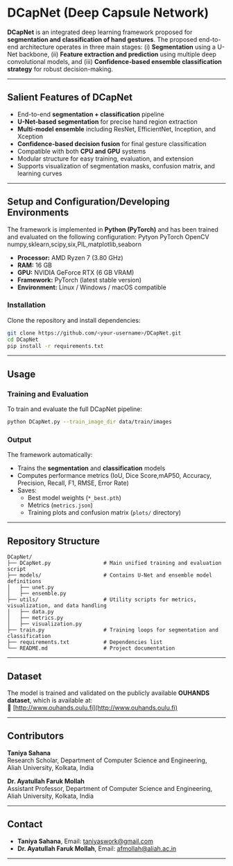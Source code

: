 # DCapNet (Deep Capsule Network)

**DCapNet** is an integrated deep learning framework proposed for **segmentation and classification of hand gestures**. The proposed end-to-end architecture operates in three main stages: (i) **Segmentation** using a U-Net backbone, (ii) **Feature extraction and prediction** using multiple deep convolutional models, and (iii) **Confidence-based ensemble classification strategy** for robust decision-making.

---

##  Salient Features of DCapNet

- End-to-end **segmentation + classification** pipeline  
- **U-Net-based segmentation** for precise hand region extraction  
- **Multi-model ensemble** including ResNet, EfficientNet, Inception, and Xception  
- **Confidence-based decision fusion** for final gesture classification  
- Compatible with both **CPU and GPU** systems  
- Modular structure for easy training, evaluation, and extension  
- Supports visualization of segmentation masks, confusion matrix, and learning curves  

---

##  Setup and Configuration/Developing Environments

The framework is implemented in **Python (PyTorch)** and has been trained and evaluated on the following configuration:
Pytyon
PyTorch
OpenCV
numpy,sklearn,scipy,six,PIL,matplotlib,seaborn

- **Processor:** AMD Ryzen 7 (3.80 GHz)  
- **RAM:** 16 GB  
- **GPU:** NVIDIA GeForce RTX (6 GB VRAM)  
- **Framework:** PyTorch (latest stable version)  
- **Environment:** Linux / Windows / macOS compatible  

### Installation

Clone the repository and install dependencies:
```bash
git clone https://github.com/<your-username>/DCapNet.git
cd DCapNet
pip install -r requirements.txt
```

---

## Usage

### Training and Evaluation

To train and evaluate the full DCapNet pipeline:

```bash
python DCapNet.py --train_image_dir data/train/images                   --train_mask_dir data/train/masks                   --test_image_dir data/test/images                   --test_mask_dir data/test/masks                   --out_dir dcapnet_output
```

### Output

The framework automatically:
- Trains the **segmentation** and **classification** models  
- Computes performance metrics (IoU, Dice Score,mAP50, Accuracy, Precision, Recall, F1, RMSE, Error Rate)  
- Saves:
  - Best model weights (`*_best.pth`)
  - Metrics (`metrics.json`)
  - Training plots and confusion matrix (`plots/` directory)

---

##  Repository Structure

```
DCapNet/
├── DCapNet.py                 # Main unified training and evaluation script
├── models/                    # Contains U-Net and ensemble model definitions
│   ├── unet.py
│   ├── ensemble.py
├── utils/                     # Utility scripts for metrics, visualization, and data handling
│   ├── data.py
│   ├── metrics.py
│   ├── visualization.py
├── train.py                   # Training loops for segmentation and classification
├── requirements.txt           # Dependencies list
└── README.md                  # Project documentation
```

---

## Dataset

The model is trained and validated on the publicly available **OUHANDS dataset**, which is available at:  
🔗 [http://www.ouhands.oulu.fi](http://www.ouhands.oulu.fi)

---

##  Contributors

**Taniya Sahana**  
Research Scholar, Department of Computer Science and Engineering,  
Aliah University, Kolkata, India  

**Dr. Ayatullah Faruk Mollah**  
Assistant Professor, Department of Computer Science and Engineering,  
Aliah University, Kolkata, India 

---

##  Contact
- **Taniya Sahana**, Email: [taniyaswork@gmail.com](mailto:taniyaswork@gmail.com)
- **Dr. Ayatullah Faruk Mollah**, Email: [afmollah@aliah.ac.in](mailto:afmollah@aliah.ac.in)  
---
